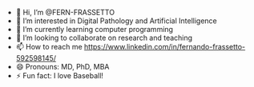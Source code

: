 - 👋 Hi, I’m @FERN-FRASSETTO
- 👀 I’m interested in Digital Pathology and Artificial Intelligence
- 🌱 I’m currently learning computer programming
- 💞️ I’m looking to collaborate on research and teaching
- 📫 How to reach me https://www.linkedin.com/in/fernando-frassetto-592598145/
- 😄 Pronouns: MD, PhD, MBA
- ⚡ Fun fact: I love Baseball!

<!---
FERN-FRASSETTO/FERN-FRASSETTO is a ✨ special ✨ repository because its `README.md` (this file) appears on your GitHub profile.
You can click the Preview link to take a look at your changes.
--->
